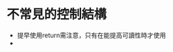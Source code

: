 # 不常見的控制結構
* 提早使用return需注意，只有在能提高可讀性時才使用
* 
<!--stackedit_data:
eyJoaXN0b3J5IjpbMTg0MjEzODI2OCwyMDQwMzAzODU1XX0=
-->
